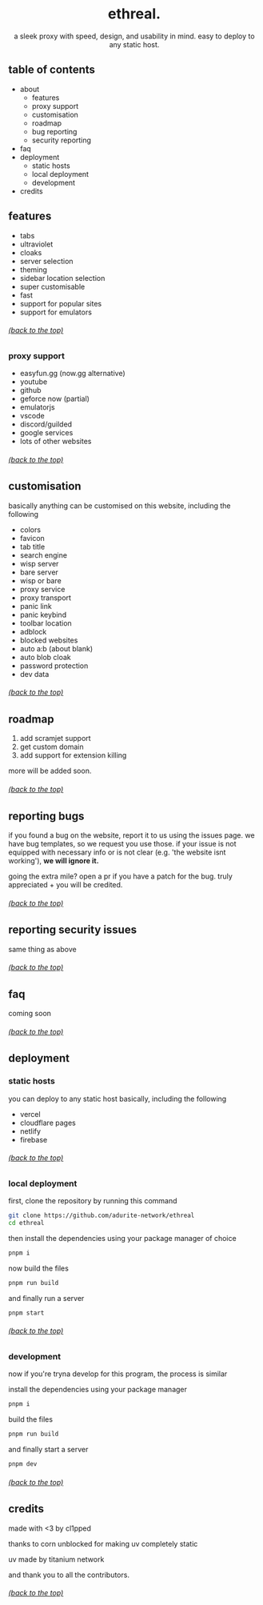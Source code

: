 <h1 align="center" id="readme-top">ethreal.</h1>
<p align="center">a sleek proxy with speed, design, and usability in mind. easy to deploy to any static host.</p>

## table of contents
- about
  - features
  - proxy support
  - customisation
  - roadmap
  - bug reporting
  - security reporting
- faq
- deployment
  - static hosts
  - local deployment
  - development
- credits

## features
- tabs
- ultraviolet
- cloaks
- server selection
- theming
- sidebar location selection
- super customisable
- fast
- support for popular sites
- support for emulators

###### [(back to the top)](#readme-top)

### proxy support
- easyfun.gg (now.gg alternative)
- youtube
- github
- geforce now (partial)
- emulatorjs
- vscode
- discord/guilded
- google services
- lots of other websites

###### [(back to the top)](#readme-top)

## customisation
basically anything can be customised on this website, including the following

- colors
- favicon
- tab title
- search engine
- wisp server
- bare server
- wisp or bare
- proxy service
- proxy transport
- panic link
- panic keybind
- toolbar location
- adblock
- blocked websites
- auto a:b (about blank)
- auto blob cloak
- password protection
- dev data

###### [(back to the top)](#readme-top)

## roadmap
1. add scramjet support
2. get custom domain
3. add support for extension killing

more will be added soon.

###### [(back to the top)](#readme-top)

## reporting bugs
if you found a bug on the website, report it to us using the issues page. we have bug templates, so we request you use those. if your issue is not equipped with necessary info or is not clear (e.g. 'the website isnt working'), **we will ignore it.**

going the extra mile? open a pr if you have a patch for the bug. truly appreciated + you will be credited.

###### [(back to the top)](#readme-top)

## reporting security issues
same thing as above

###### [(back to the top)](#readme-top)

## faq
coming soon

###### [(back to the top)](#readme-top)

## deployment

### static hosts
you can deploy to any static host basically, including the following

- vercel
- cloudflare pages
- netlify
- firebase

###### [(back to the top)](#readme-top)

### local deployment
first, clone the repository by running this command
```bash
git clone https://github.com/adurite-network/ethreal
cd ethreal
```

then install the dependencies using your package manager of choice
```bash
pnpm i
```

now build the files

```bash
pnpm run build
```

and finally run a server
```bash
pnpm start
```

###### [(back to the top)](#readme-top)

### development
now if you're tryna develop for this program, the process is similar

install the dependencies using your package manager
```bash
pnpm i
```

build the files
```bash
pnpm run build
```

and finally start a server
```bash
pnpm dev
```

###### [(back to the top)](#readme-top)

## credits
made with <3 by cl1pped

thanks to corn unblocked for making uv completely static

uv made by titanium network

and thank you to all the contributors.

###### [(back to the top)](#readme-top)
